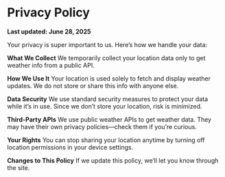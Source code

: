 # Privacy Policy
**Last updated: June 28, 2025**

Your privacy is super important to us. Here’s how we handle your data:

**What We Collect**
We temporarily collect your location data only to get weather info from a public API.

**How We Use It**
Your location is used solely to fetch and display weather updates. We do not store or share this info with anyone else.

**Data Security**
We use standard security measures to protect your data while it’s in use. Since we don’t store your location, risk is minimized.

**Third-Party APIs**
We use public weather APIs to get weather data. They may have their own privacy policies—check them if you’re curious.

**Your Rights**
You can stop sharing your location anytime by turning off location permissions in your device settings.

**Changes to This Policy**
If we update this policy, we’ll let you know through the site.
